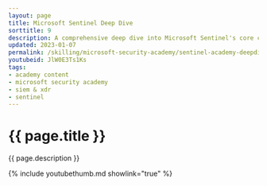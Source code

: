 ```yaml
---
layout: page
title: Microsoft Sentinel Deep Dive
sorttitle: 9
description: A comprehensive deep dive into Microsoft Sentinel's core capabilities, data ingestion methods, Azure Monitor Agent (AMA), and Sentinel for MSSPs. Within this session, analyze Microsoft Sentinel implementation and learn about ARM templates, Incidents, Workbooks, Data Connectors, Content Hub solutions, Watchlists, and more with a detailed demo.
updated: 2023-01-07
permalink: /skilling/microsoft-security-academy/sentinel-academy-deepdive
youtubeid: JlW0E3Ts1Ks
tags: 
- academy content
- microsoft security academy
- siem & xdr
- sentinel
---
```


# {{ page.title }}

{{ page.description }}

{% include youtubethumb.md showlink="true" %}